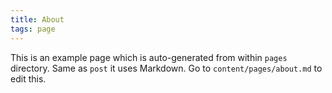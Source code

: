 ```yaml
---
title: About
tags: page
---
```


This is an example page which is auto-generated from within `pages` directory. Same as `post` it uses Markdown. Go to `content/pages/about.md` to edit this.

